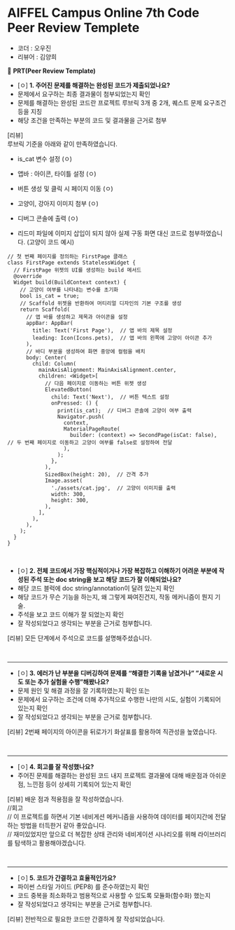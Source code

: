 # AIFFEL Campus Online 7th Code Peer Review Templete

- 코더 : 오우진
- 리뷰어 : 김양희


🔑 **PRT(Peer Review Template)**

- [ㅇ] **1. 주어진 문제를 해결하는 완성된 코드가 제출되었나요?**
- 문제에서 요구하는 최종 결과물이 첨부되었는지 확인
- 문제를 해결하는 완성된 코드란 프로젝트 루브릭 3개 중 2개,
퀘스트 문제 요구조건 등을 지칭
- 해당 조건을 만족하는 부분의 코드 및 결과물을 근거로 첨부

[리뷰]    
루브릭 기준을 아래와 같이 만족하였습니다.  
- is_cat 변수 설정 (ㅇ)
- 앱바 : 아이콘, 타이틀 설정 (ㅇ)
- 버튼 생성 및 클릭 시 페이지 이동 (ㅇ)
- 고양이, 강아지 이미지 첨부 (ㅇ)
- 디버그 콘솔에 출력 (ㅇ)

- 리드미 파일에 이미지 삽입이 되지 않아 실제 구동 화면 대신 코드로 첨부하였습니다. (고양이 코드 예시)
```
// 첫 번째 페이지를 정의하는 FirstPage 클래스
class FirstPage extends StatelessWidget {
  // FirstPage 위젯의 UI를 생성하는 build 메서드
  @override
  Widget build(BuildContext context) {
    // 고양이 여부를 나타내는 변수를 초기화
    bool is_cat = true;
    // Scaffold 위젯을 반환하여 머티리얼 디자인의 기본 구조를 생성
    return Scaffold(
      // 앱 바를 생성하고 제목과 아이콘을 설정
      appBar: AppBar(
        title: Text('First Page'),  // 앱 바의 제목 설정
        leading: Icon(Icons.pets),  // 앱 바의 왼쪽에 고양이 아이콘 추가
      ),
      // 바디 부분을 생성하여 화면 중앙에 컬럼을 배치
      body: Center(
        child: Column(
          mainAxisAlignment: MainAxisAlignment.center,
          children: <Widget>[
            // 다음 페이지로 이동하는 버튼 위젯 생성
            ElevatedButton(
              child: Text('Next'),  // 버튼 텍스트 설정
              onPressed: () {
                print(is_cat);  // 디버그 콘솔에 고양이 여부 출력
                Navigator.push(
                  context,
                  MaterialPageRoute(
                    builder: (context) => SecondPage(isCat: false),  // 두 번째 페이지로 이동하고 고양이 여부를 false로 설정하여 전달
                  ),
                );
              },
            ),
            SizedBox(height: 20),  // 간격 추가
            Image.asset(
              './assets/cat.jpg',  // 고양이 이미지를 출력
              width: 300,
              height: 300,
            ),
          ],
        ),
      ),
    );
  }
}
```

<br>



- [ㅇ] **2. 전체 코드에서 가장 핵심적이거나 가장 복잡하고 이해하기 어려운 부분에 작성된
주석 또는 doc string을 보고 해당 코드가 잘 이해되었나요?**
- 해당 코드 블럭에 doc string/annotation이 달려 있는지 확인
- 해당 코드가 무슨 기능을 하는지, 왜 그렇게 짜여진건지, 작동 메커니즘이 뭔지 기술.
- 주석을 보고 코드 이해가 잘 되었는지 확인
- 잘 작성되었다고 생각되는 부분을 근거로 첨부합니다.

[리뷰] 모든 단계에서 주석으로 코드를 설명해주셨습니다.

<br>

---

- [ㅇ] **3. 에러가 난 부분을 디버깅하여 문제를 “해결한 기록을 남겼거나”
”새로운 시도 또는 추가 실험을 수행”해봤나요?**
- 문제 원인 및 해결 과정을 잘 기록하였는지 확인 또는
- 문제에서 요구하는 조건에 더해 추가적으로 수행한 나만의 시도,
실험이 기록되어 있는지 확인
- 잘 작성되었다고 생각되는 부분을 근거로 첨부합니다.

[리뷰] 2번째 페이지의 아이콘을 뒤로가기 화살표를 활용하여 직관성을 높였습니다.  

<br>

---
- [ㅇ] **4. 회고를 잘 작성했나요?**
- 주어진 문제를 해결하는 완성된 코드 내지 프로젝트 결과물에 대해
배운점과 아쉬운점, 느낀점 등이 상세히 기록되어 있는지 확인

[리뷰] 배운 점과 적용점을 잘 작성하였습니다.  
 //회고  
// 이 프로젝트를 하면서 기본 네비게션 메커니즘을 사용하여 데이터를 페이지간에 전달하는 방법을 터득한거 같아 좋았습니다.  
// 재미있었지만 앞으로 더 복잡한 상태 관리와 네비게이션 시나리오를 위해 라이브러리를 탐색하고 활용해야겠습니다.  

<br>

---
- [ㅇ] **5. 코드가 간결하고 효율적인가요?**
- 파이썬 스타일 가이드 (PEP8) 를 준수하였는지 확인
- 코드 중복을 최소화하고 범용적으로 사용할 수 있도록 모듈화(함수화) 했는지
- 잘 작성되었다고 생각되는 부분을 근거로 첨부합니다.

[리뷰] 전반적으로 필요한 코드만 간결하게 잘 작성되었습니다.


